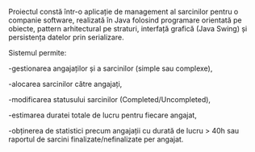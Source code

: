 Proiectul constă într-o aplicație de management al sarcinilor pentru o companie software, realizată în Java folosind programare orientată pe obiecte, pattern arhitectural pe straturi, interfață grafică (Java Swing) și persistența datelor prin serializare.

Sistemul permite:



\-gestionarea angajaților și a sarcinilor (simple sau complexe),



\-alocarea sarcinilor către angajați,



\-modificarea statusului sarcinilor (Completed/Uncompleted),



\-estimarea duratei totale de lucru pentru fiecare angajat,



\-obținerea de statistici precum angajații cu durată de lucru > 40h sau raportul de sarcini finalizate/nefinalizate per angajat.

